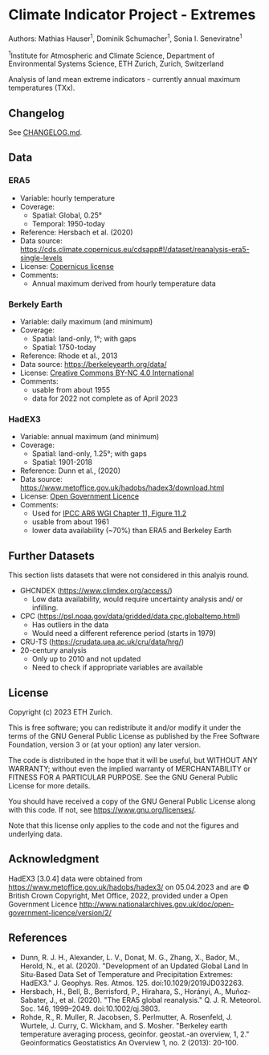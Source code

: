 # Climate Indicator Project - Extremes

Authors: Mathias Hauser<sup>1</sup>, Dominik Schumacher<sup>1</sup>, Sonia I. Seneviratne<sup>1</sup>

<sup>1</sup>Institute for Atmospheric and Climate Science, Department of Environmental Systems Science, ETH Zurich, Zurich, Switzerland

Analysis of land mean extreme indicators - currently annual maximum temperatures (TXx).


## Changelog

See [CHANGELOG.md](CHANGELOG.md).

## Data

### ERA5

- Variable: hourly temperature
- Coverage:
  - Spatial: Global, 0.25°
  - Temporal: 1950-today
- Reference: Hersbach et al. (2020)
- Data source: https://cds.climate.copernicus.eu/cdsapp#!/dataset/reanalysis-era5-single-levels
- License: [Copernicus license](http://apps.ecmwf.int/datasets/licences/copernicus/)
- Comments:
  - Annual maximum derived from hourly temperature data


### Berkely Earth

- Variable: daily maximum (and minimum)
- Coverage:
  - Spatial: land-only, 1°; with gaps
  - Spatial: 1750-today
- Reference: Rhode et al., 2013
- Data source: https://berkeleyearth.org/data/
- License: [Creative Commons BY-NC 4.0 International](https://creativecommons.org/licenses/by-nc/4.0/)
- Comments:
  - usable from about 1955
  - data for 2022 not complete as of April 2023


### HadEX3

- Variable: annual maximum (and minimum)
- Coverage:
  - Spatial: land-only, 1.25°; with gaps
  - Spatial: 1901-2018
- Reference: Dunn et al., (2020)
- Data source: https://www.metoffice.gov.uk/hadobs/hadex3/download.html
- License: [Open Government Licence](http://www.nationalarchives.gov.uk/doc/open-government-licence/version/2/)
- Comments:
  - Used for [IPCC AR6 WGI Chapter 11, Figure 11.2](https://www.ipcc.ch/report/ar6/wg1/figures/chapter-11/figure-11-2/)
  - usable from about 1961
  - lower data availability (~70%) than ERA5 and Berkeley Earth


## Further Datasets

This section lists datasets that were not considered in this analyis round.

- GHCNDEX (https://www.climdex.org/access/)
  - Low data availability, would require uncertainty analysis and/ or infilling.
- CPC (https://psl.noaa.gov/data/gridded/data.cpc.globaltemp.html)
  - Has outliers in the data
  - Would need a different reference period (starts in 1979)
- CRU-TS (https://crudata.uea.ac.uk/cru/data/hrg/)
- 20-century analysis
  - Only up to 2010 and not updated
  - Need to check if appropriate variables are available



## License

Copyright (c) 2023 ETH Zurich.

This is free software; you can redistribute it and/or modify it under the terms of the GNU General Public License as published by the Free Software Foundation, version 3 or (at your option) any later version.

The code is distributed in the hope that it will be useful, but WITHOUT ANY WARRANTY; without even the implied warranty of MERCHANTABILITY or FITNESS FOR A PARTICULAR PURPOSE. See the GNU General Public License for more details.

You should have received a copy of the GNU General Public License along with this code. If not, see https://www.gnu.org/licenses/.

Note that this license only applies to the code and not the figures and underlying data.

## Acknowledgment

HadEX3 [3.0.4] data were obtained from https://www.metoffice.gov.uk/hadobs/hadex3/ on 05.04.2023 and are © British Crown Copyright, Met Office, 2022, provided under a Open Government Licence http://www.nationalarchives.gov.uk/doc/open-government-licence/version/2/

## References

* Dunn, R. J. H., Alexander, L. V., Donat, M. G., Zhang, X., Bador, M., Herold, N., et al. (2020). "Development of an Updated Global Land In Situ-Based Data Set of Temperature and Precipitation Extremes: HadEX3." J. Geophys. Res. Atmos. 125. doi:10.1029/2019JD032263.
* Hersbach, H., Bell, B., Berrisford, P., Hirahara, S., Horányi, A., Muñoz‐Sabater, J., et al. (2020). "The ERA5 global reanalysis." Q. J. R. Meteorol. Soc. 146, 1999–2049. doi:10.1002/qj.3803.
* Rohde, R., R. Muller, R. Jacobsen, S. Perlmutter, A. Rosenfeld, J. Wurtele, J. Curry, C. Wickham, and S. Mosher. "Berkeley earth temperature averaging process, geoinfor. geostat.-an overview, 1, 2." Geoinformatics Geostatistics An Overview 1, no. 2 (2013): 20-100.

